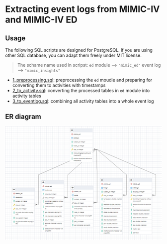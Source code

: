 # Extracting event logs from MIMIC-IV and MIMIC-IV ED

## Usage

The following SQL scripts are designed for PostgreSQL. If you are using other SQL database, you can adapt them freely under MIT license.

> The schame name used in scripst:
`ed` module   --> `"mimic_ed"`
event log       --> `"mimic_insights"`

- [1_preprocessing.sql](./1_preprocessing.sql): preprocessing the `ed` moudle and preparing for converting them to activities with timestamps
- [2_to_activity.sql](./2_to_activity.sql): converting the processed tables in `ed` module into activity tables
- [3_to_eventlog.sql](./3_to_eventlog.sql): combining all activity tables into a whole event log

## ER diagram 

![MIMIC-IV ER diagram](./mimic_eventlog_erd.png)


